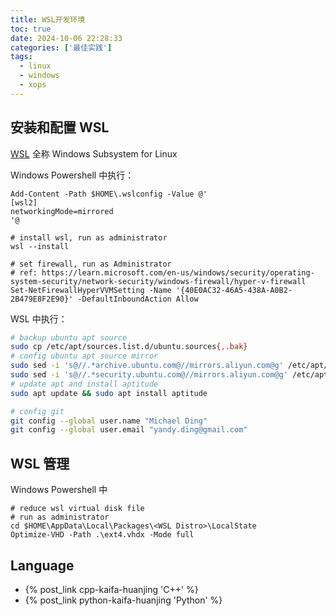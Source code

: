 ```yaml
---
title: WSL开发环境
toc: true
date: 2024-10-06 22:28:33
categories: ['最佳实践']
tags:
  - linux
  - windows
  - xops
---
```


## 安装和配置 WSL

[WSL](https://learn.microsoft.com/en-us/windows/wsl/about) 全称 Windows Subsystem for Linux

Windows Powershell 中执行：

```pwsh
Add-Content -Path $HOME\.wslconfig -Value @'
[wsl2]
networkingMode=mirrored
'@

# install wsl, run as administrator
wsl --install

# set firewall, run as Administrator
# ref: https://learn.microsoft.com/en-us/windows/security/operating-system-security/network-security/windows-firewall/hyper-v-firewall
Set-NetFirewallHyperVVMSetting -Name '{40E0AC32-46A5-438A-A0B2-2B479E8F2E90}' -DefaultInboundAction Allow
```
<!-- more -->

WSL 中执行：

```bash
# backup ubuntu apt source
sudo cp /etc/apt/sources.list.d/ubuntu.sources{,.bak}
# config ubuntu apt source mirror
sudo sed -i 's@//.*archive.ubuntu.com@//mirrors.aliyun.com@g' /etc/apt/sources.list.d/ubuntu.sources
sudo sed -i 's@//.*security.ubuntu.com@//mirrors.aliyun.com@g' /etc/apt/sources.list.d/ubuntu.sources
# update apt and install aptitude
sudo apt update && sudo apt install aptitude

# config git
git config --global user.name "Michael Ding"
git config --global user.email "yandy.ding@gmail.com"
```


## WSL 管理

Windows Powershell 中

```pwsh
# reduce wsl virtual disk file
# run as administrator
cd $HOME\AppData\Local\Packages\<WSL Distro>\LocalState
Optimize-VHD -Path .\ext4.vhdx -Mode full
```

## Language

- {% post_link cpp-kaifa-huanjing 'C++' %}
- {% post_link python-kaifa-huanjing 'Python' %}
